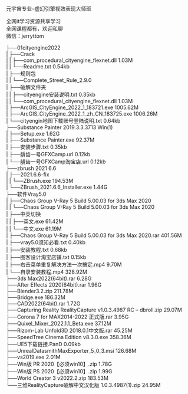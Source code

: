 元宇宙专业–虚幻引擎视效表现大师班

全网it学习资源共享学习<br>全网课程都有，欢迎私聊<br>微信：jerryttom<br>

├──01cityengine2022<br> | ├──Crack<br> | | ├──com_procedural_cityengine_flexnet.dll 1.03M<br> | | └──Readme.txt 0.54kb<br> | ├──规则包<br> | | └──Complete_Street_Rule_2.9.0<br> | ├──破解文件夹<br> | | ├──cityengine安装说明.txt 0.35kb<br> | | └──com_procedural_cityengine_flexnet.dll 1.03M<br> | ├──ArcGIS_CityEngine_2022_1_183721.exe 1005.62M<br> | ├──ArcGIS_CityEngine_2022_1_zh_CN_183725.exe 1006.26M<br> | └──cityengin地图下载账号登陆说明.txt 0.64kb<br> ├──Substance Painter 2019.3.3.3713 Win(1)<br> | ├──Setup.exe 1.62G<br> | ├──Substance Painter.exe 92.37M<br> | ├──安装步骤.txt 0.35kb<br> | ├──龋齿一号GFXCamp.url 0.12kb<br> | └──龋齿一号GFXCamp淘宝店.url 0.12kb<br> ├──zbrush 2021 6.6<br> | ├──2021.6.6-fix<br> | | └──ZBrush.exe 194.53M<br> | └──ZBrush_2021.6.6_Installer.exe 1.44G<br> ├──软件Vray5.0<br> | ├──Chaos Group V-Ray 5 Build 5.00.03 for 3ds Max 2020<br> | | └──Chaos Group V-Ray 5 Build 5.00.03 for 3ds Max 2020<br> | ├──中英切换<br> | | ├──英文.exe 61.42M<br> | | └──中文.exe 61.19M<br> | ├──Chaos Group V-Ray 5 Build 5.00.03 for 3ds Max 2020.rar 401.56M<br> | ├──vray5.0须知必看.txt 0.40kb<br> | ├──安装教程.txt 0.68kb<br> | ├──图客设计淘宝店铺.txt 0.15kb<br> | ├──右击菜单重复解决方法一次搞定.mp4 9.70M<br> | └──自录安装教程.mp4 328.92M<br> ├──3ds Max2022(64bit).rar 6.28G<br> ├──After Effects 2020(64bit).rar 1.96G<br> ├──Blender3.2.zip 211.78M<br> ├──Bridge.exe 186.32M<br> ├──CAD2022(64bit).rar 1.72G<br> ├──Capturing Reality RealityCapture v1.0.3.4987 RC – dbroll.zip 29.07M<br> ├──Corona 7 for MAX2014-2022 正式版.rar 3.95G<br> ├──Quixel_Mixer_2022.1.1_Beta.exe 37.12M<br> ├──Rizom-Lab Unfold3D 2018.0.1中文版.rar 45.25M<br> ├──SpeedTree Cinema Edition v8.3.0.exe 358.36M<br> ├──UE5下载链接.PanD 0.09kb<br> ├──UnrealDatasmithMaxExporter_5_0_3.msi 126.68M<br> ├──vs2019.exe 2.01M<br> ├──Win版 PR 2020【必须win10】.zip 1.78G<br> ├──Win版 PS 2020【必须win10】.zip 1.99G<br> ├──World Creator 3 v2022.2.zip 183.53M<br> └──三维RealityCapture破解中文汉化版 1.0.3.4987(1).zip 24.95M